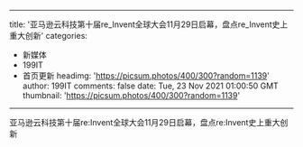 
---
title: '亚马逊云科技第十届re_Invent全球大会11月29日启幕，盘点re_Invent史上重大创新'
categories: 
 - 新媒体
 - 199IT
 - 首页更新
headimg: 'https://picsum.photos/400/300?random=1139'
author: 199IT
comments: false
date: Tue, 23 Nov 2021 01:00:50 GMT
thumbnail: 'https://picsum.photos/400/300?random=1139'
---

<div>   
亚马逊云科技第十届re:Invent全球大会11月29日启幕，盘点re:Invent史上重大创新  
</div>
            